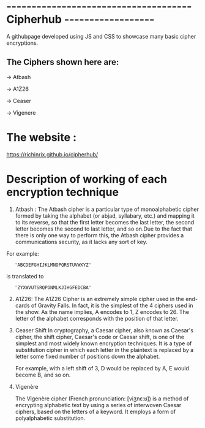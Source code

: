 # -------------------------------------Cipherhub ------------------

A githubpage developed using JS and CSS to showcase many basic cipher encryptions.

## The Ciphers shown here are:

  -> Atbash

  -> A1Z26

  -> Ceaser

  -> Vigenere

# The website :
 https://richinrix.github.io/cipherhub/
 
 
 # Description of working of each encryption technique
 1.  Atbash :
      The Atbash cipher is a particular type of monoalphabetic cipher formed by taking the alphabet (or abjad, syllabary, etc.) and mapping it to its reverse, so that the first letter becomes the last letter, the second letter becomes the second to last letter, and so on.Due to the fact that there is only one way to perform this, the Atbash cipher provides a communications security, as it lacks any sort of key.

For example: 

       'ABCDEFGHIJKLMNOPQRSTUVWXYZ' 
        
 is translated to 
 
       'ZYXWVUTSRQPONMLKJIHGFEDCBA'
 2.   A1Z26:
      The A1Z26 Cipher is an extremely simple cipher used in the end-cards of Gravity Falls. In fact, it is the simplest of the 4 ciphers used in the show. As the name implies, A encodes to 1, Z encodes to 26. The letter of the alphabet corresponds with the position of that letter.
      
 3.   Ceaser Shift
       In cryptography, a Caesar cipher, also known as Caesar's cipher, the shift cipher, Caesar's code or Caesar shift, is one of the simplest and most widely known encryption techniques. It is a type of substitution cipher in which each letter in the plaintext is replaced by a letter some fixed number of positions down the alphabet.

      For example, with a left shift of 3, D would be replaced by A, E would become B, and so on. 
  
 4.   Vigenère
 
        The Vigenère cipher (French pronunciation: ​[viʒnɛːʁ]) is a method of encrypting alphabetic text by using a series of interwoven Caesar ciphers, based on the letters of a keyword. It employs a form of polyalphabetic substitution.

